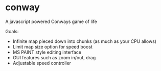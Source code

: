 conway
======

A javascript powered Conways game of life

Goals:
<ul>
  <li>Infinite map pieced down into chunks (as much as your CPU allows)</li>
  <li>Limit map size option for speed boost</li>
  <li>MS PAINT style editing interface</li>
  <li>GUI features such as zoom in/out, drag</li>
  <li>Adjustable speed controller</li>
</ul>
